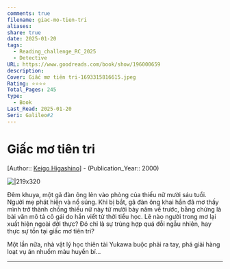 ```yaml
---
comments: true
filename: giac-mo-tien-tri
aliases:
share: true
date: 2025-01-20
tags:
  - Reading_challenge_RC_2025
  - Detective
URL: https://www.goodreads.com/book/show/196000659
description:
Cover: Giấc mơ tiên tri-1693315816615.jpeg
Rating: ⭐⭐⭐⭐
Total_Pages: 245
type:
  - Book
Last_Read: 2025-01-20
Seri: Galileo#2
---
```

# Giấc mơ tiên tri  
[Author:: [Keigo Higashino](../../Keigo%20Higashino.md)] - (Publication_Year:: 2000)  
  
![|219x320](https://i.imgur.com/rGEZRtZ.jpeg)  
  
  
Đêm khuya, một gã đàn ông lẻn vào phòng của thiếu nữ mười sáu tuổi. Người mẹ phát hiện và nổ súng. Khi bị bắt, gã đàn ông khai hắn đã mơ thấy mình trở thành chồng thiếu nữ này từ mười bảy năm về trước, bằng chứng là bài văn mô tả cô gái do hắn viết từ thời tiểu học. Lẽ nào người trong mơ lại xuất hiện ngoài đời thực? Đó chỉ là sự trùng hợp quá đỗi ngẫu nhiên, hay thực sự tồn tại giấc mơ tiên tri?  
  
Một lần nữa, nhà vật lý học thiên tài Yukawa buộc phải ra tay, phá giải hàng loạt vụ án nhuốm màu huyền bí...  
  
---